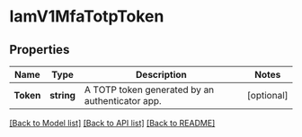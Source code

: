 # IamV1MfaTotpToken

## Properties

Name | Type | Description | Notes
------------ | ------------- | ------------- | -------------
**Token** | **string** | A TOTP token generated by an authenticator app. |[optional] 

[[Back to Model list]](../README.md#documentation-for-models) [[Back to API list]](../README.md#documentation-for-api-endpoints) [[Back to README]](../README.md)


